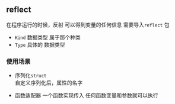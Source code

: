 ##  reflect 
在程序运行的时候，反射 可以得到变量的任何信息
需要导入`reflect` 包
* `Kind` 
数据类型 属于那个种类
* `Type` 
具体的 数据类型



###   使用场景
* 序列化`struct`  
自定义序列化后，属性的名字 

* 函数适配器 
一个函数实现传入 任何函数变量和参数就可以执行 
